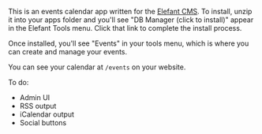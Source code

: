 This is an events calendar app written for the [Elefant CMS](http://github.com/jbroadway/elefant).
To install, unzip it into your apps folder and you'll see
"DB Manager (click to install)" appear in the Elefant Tools menu.
Click that link to complete the install process.

Once installed, you'll see "Events" in your tools menu, which is
where you can create and manage your events.

You can see your calendar at `/events` on your website.

To do:

* Admin UI
* RSS output
* iCalendar output
* Social buttons
